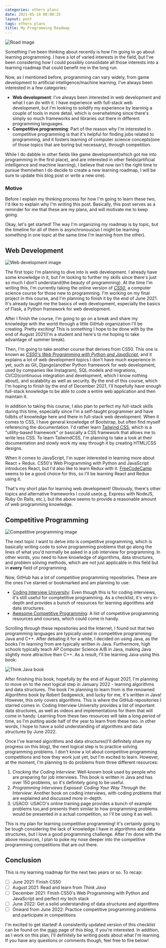 ```yaml
---
categories: others plans
date: 2021-05-14 08:08:25
layout: post
tags: others plans
title: My Programming Roadmap
---
```

![Road image](https://toggl.com/blog/wp-content/uploads/2020/10/how-to-build-a-product-roadmap.jpg)

Something I've been thinking about recently is how I'm going to go about learning programming. I have a lot of varied interests in the field, but I've been considering how I could possibly consolidate all those interests into a learning roadmap that could benefit me in the long run.

Now, as I mentioned before, programming can vary widely, from game development to artificial intelligence/machine learning. I've always been interested in a few categories:
* **Web development**: I've always been interested in web development and what I can do with it. I have experience with full-stack web development, but I'm looking to solidify my experience by learning a couple of tools in more detail, which is overwhelming since there's simply so much frameworks and libraries out there in different programming languages.
* **Competitive programming**: Part of the reason why I'm interested in competitive programming is that it's helpful for finding jobs related to programming, and it fosters learning of computer science concepts(one of those topics that are boring but necessary), through competition.

While I do dabble in other fields like game development(which got me into programming in the first place), and are interested in other fields(artificial intelligence and machine learning), I believe that now isn't the right time to pursue them(when I do decide to create a new learning roadmap, I will be sure to update this blog post or write a new one).

### Motive
Before I explain my thinking process for how I'm going to learn these two, I'd like to explain why I'm writing this post. Basically, this post serves as a reminder for me that these are my plans, and will motivate me to keep going.

Okay, let's get started! The way I'm organizing my roadmap is by topic, but the timeline for all of them is asynchronous(so I might be learning something in one topic at the same time I'm learning from the other).

## Web Development

![Web development image](https://www.freecodecamp.org/news/content/images/2020/04/screely-1586183781361.png)

The first topic I'm planning to dive into is web development. I already have some knowledge in it, but I'm looking to further my skills since there's just so much I don't understand(the beauty of programming). At the time I'm writing this, I'm currently taking the online version of [*CS50*](https://cs50.harvard.edu/x/2021/), a computer science course for those new to programming. I'm working on my final project in this course, and I'm planning to finish it by the end of June 2021. It's already taught me the basics of web development, especially the basics of Flask, a Python framework for web development.

After I finish the course, I'm going to go on a break and share my knowledge with the world through a little GitHub organization I'll be creating. Pretty exciting! This is something I hope to be done with by the end of August 2021(I'm a student and here's to me hoping to take advantage of summer break).

Then, I'm going to take another course that derives from CS50. This one is known as [*CS50's Web Programming with Python and JavaScript*](https://cs50.harvard.edu/web/2020/), and it explains a lot of web development topics I don't have much experience in yet, such as Git, Django(another Python framework for web development, used by companies like Instagram), SQL models and migrations, CI/CD(continuous integration and development, which I know nothing about), and scalability as well as security. By the end of this course, which I'm hoping to finish by the end of December 2021, I'll hopefully have enough full-stack knowledge to be able to code a entire web application and then maintain it.

In addition to taking this course, I also plan to perfect my full-stack skills during this time, especially since I'm a self-taught programmer and have tidbits of knowledge here and there in full-stack web development. When it comes to CSS, I have general knowledge of Bootstrap, but often find myself referencing the documentation. I'd rather learn [Tailwind CSS](https://tailwindcss.com/), which is a "utility-based framework" or basically a CSS framework that allows me to write less CSS. To learn TailwindCSS, I'm planning to take a look at their documentation and slowly work my way through it by creating HTML/CSS designs.

When it comes to JavaScript, I'm super interested in learning more about React + Redux. CS50's Web Programming with Python and JavaScript introduces React, but I'd also like to learn Redux with it. [FreeCodeCamp](https://www.freecodecamp.org/) seems to be a good choice for this, so I'll be learning React and Redux using it.

That's my short plan for learning web development! Obviously, there's other topics and alternative frameworks I could use(e.g, Express with NodeJS, Ruby On Rails, etc.), but the above seems to provide a reasonable amount of web programming knowledge.

## Competitive Programming

![Competitive programming image](https://media.geeksforgeeks.org/wp-content/uploads/20200413121827/cpp-library1.png)

The next topic I want to delve into is competitive programming, which is basically writing code to solve programming problems that go along the lines of what you'd normally be asked in a job interview for programming. In other words, you need to have knowledge of algorithms, data structures, and problem solving methods, which are not just applicable in this field but in **every** field of programming.

Now, GitHub has a lot of competitive programming repositories. These are the ones I've starred or bookmarked and am planning to use:
* [Coding Interview University](https://github.com/jwasham/coding-interview-university): Even though this is for coding interviews, it's still useful for comptetitive programming. As a checklist, it's very in-depth and provides a bunch of resources for learning algorithms and data structures.
* [Awesome Competitive Programming](https://github.com/lnishan/awesome-competitive-programming): A list of competitive programming resources and courses, which could come in handy.

Scrolling through these repositories and the Internet, I found out that two programming languages are typically used in competitive programming: Java and C++. After debating it for a while, I decided on using Java, as the books I'm learning from are typically written in Java. Furthermore, high schools typically teach AP Computer Science A/B in Java, making Java slightly more attractive then C++. As a result, I'll be learning Java using this book:

![Think Java book](https://greenteapress.com/wp/wp-content/uploads/2020/06/think_java_covr_large.png)

After finishing this book, hopefully by the end of August 2021, I'm planning to move on to the next logical step in January 2022 - learning algorithms and data structures. The book I'm planning to learn from is the renowned *Algorithms* book by Robert Sedgewick, and lucky for me, it's written in Java! However, this only covers algorithms. This is where the GitHub repositories I starred comes in. Coding Interview University provides a list of important data structures, as well as videos and implementations for them that will come in handy. Learning from these two resources will take a long period of time, so I'm putting aside half of the year to learn from these two. in other words, I hope to have a solid understanding of algorithms and data structures by June 2022.

Once I've learned algorithms and data structures(I'll definitely share my progress on this blog), the next logical step is to practice solving programming problems. I don't know a lot about competitive programming competitions and how they work just yet, but I'm excited to learn. However, at the moment, I'm planning to do problems from three different resources:
1. *Cracking the Coding Interview*: Well-known book used by people who are preparing for job interviews. This book is written in Java and has over 150 problems, so it's definitely going to be useful.
2. *Programming Interviews Exposed: Coding Your Way Through the Interview*: Another book on coding interviews, with coding problems that are explained and discussed more in-depth.
3. USACO: USACO's online training page provides a bunch of example problems too,and presents them similar to how programming problems would be presented in a actual competition, so I'll be using it as well.

This is my plan for learning competitive programming! It's certainly going to be tough considering the lack of knowledge I have in algorithms and data structures, but I love a good programming challenge. After I'm done with the above resources, I plan to poke my nose deeper into the competitive programming competitions that are out there.

## Conclusion
This is my learning roadmap for the next two years or so. To recap:
- [ ] June 2021: Finish CS50
- [ ] August 2021: Read and learn from *Think Java*
- [ ] December 2021: Finish CS50's Web Programming with Python and JavaScript and perfect my tech stack
- [ ] June 2022: Get a solid understanding of data structures and algorithms
- [ ] Onward from June 2022: Practice competitive programming problems and participate in competitions

I'm excited to get started! A consistently updated version of this checklist can be found on the [main](https://jianmin-chen.github.io/blog) page of this blog, if you're interested. In addition, as I work on this plan, I'll definitely be writing posts about what I'm learning. If you have any questions or comments though, feel free to fire below!
